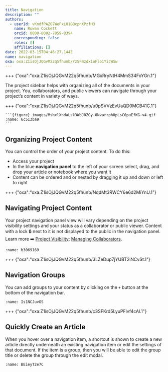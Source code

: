 ```yaml
---
title: Navigation
description: ""
authors:
  - userId: vKndfPAZO7WeFxLH1GQcpnXPzfH3
    name: Rowan Cockett
    orcid: 0000-0002-7859-8394
    corresponding: false
    roles: []
    affiliations: []
date: 2022-03-15T04:46:27.144Z
name: navigation
oxa: oxa:Z1isOjJQGvM22q5fhunb/Yz5Fmzdx1uFlo1YicWSw
---
```


+++ {"oxa":"oxa:Z1isOjJQGvM22q5fhunb/MGxRryNtH4MmS34FoYGn.1"}

The project sidebar helps with organizing all of the documents in your project. You, collaborators, and public viewers can navigate through your project’s content in variety of ways.

+++ {"oxa":"oxa:Z1isOjJQGvM22q5fhunb/u0pSVVzEvUaQD0MCB41C.1"}

````{margin}
```{figure} images/MshxlXndaLsk3WbJ0ZGy-0Nvarrph0pLsC0puEfKG-v4.gif
:name: 6c513ba9
```

````

## Organizing Project Content

You can control the order of your project content. To do this:

- Access your project
- In the blue **navigation panel** to the left of your screen select, drag, and drop your article or notebook where you want it
- Content can be ordered and or nested by dragging it up and down or left to right

+++ {"oxa":"oxa:Z1isOjJQGvM22q5fhunb/NqdMt3RWCY6e6d2MiYnU.1"}

## Navigating Project Content

Your project navigation panel view will vary depending on the project visibility settings and your status as a collaborator or public viewer. Content with a lock 🔒 next to it is not displayed to the public in the navigation panel. Learn more ➡️ [Project Visibility](block:MshxlXndaLsk3WbJ0ZGy/0FyrKye6NnasrjwG04Jm "Project Visibility"); [Managing Collaborators](block:MshxlXndaLsk3WbJ0ZGy/YLNojGkT0Xa7iZb989pu "Managing Collaborators").

```{figure} images/MshxlXndaLsk3WbJ0ZGy-hxyPcG2rnMyKr6ZHDn7X-v4.png
:name: b3069169
```

+++ {"oxa":"oxa:Z1isOjJQGvM22q5fhunb/3LZeDup7jYUBT2iNCvSt.1"}

## Navigation Groups

You can add groups to your content by clicking on the `+` button at the bottom of the navigation bar.

```{figure} images/9Kv3iYv0uCgaG0zl4WDZ-FylibgMGpswcXzVie119-v1.png
:name: Is1NCJuvOS
```

+++ {"oxa":"oxa:Z1isOjJQGvM22q5fhunb/c3SFKrd5LyuPFlvf4cAI.1"}

## Quickly Create an Article

When you hover over a navigation item, a shortcut is shown to create a new article directly underneath an existing navigation item or edit the settings of that document. If the item is a group, then you will be able to edit the group title or delete the group through the edit modal.

```{figure} images/Z1isOjJQGvM22q5fhunb-VOWVwzyjhamYc3tLg3pk-v1.gif
:name: BEieyT2e7C
```

